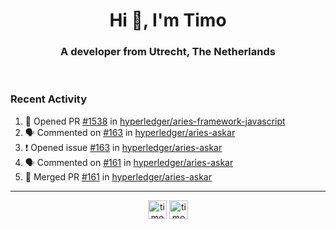 <h1 align="center">Hi 👋, I'm Timo</h1>
<h3 align="center">A developer from Utrecht, The Netherlands</h3>
<br/>
<!-- https://github.com/rahuldkjain/github-profile-readme-generator --!>

<!--  <p align="left"><img src="https://github-readme-stats.vercel.app/api?username=timoglastra&show_icons=true&count_private=true&" alt="timoglastra" /></p> --!>

<!--
Github language stats
<p align="left"><img src="https://github-readme-stats.vercel.app/api/top-langs/?username=timoglastra&layout=compact" alt="timoglastra" /><p>
-->

<!-- Codestats language stats -->
<!-- <p align="left"><img src="https://codestats-readme.vercel.app/api/top-langs/?username=timoglastra&layout=compact&language_count=12" alt="timoglastra" /><p>    --!>
  
<h3>Recent Activity</h3>

<!--START_SECTION:activity-->
1. 💪 Opened PR [#1538](https://github.com/hyperledger/aries-framework-javascript/pull/1538) in [hyperledger/aries-framework-javascript](https://github.com/hyperledger/aries-framework-javascript)
2. 🗣 Commented on [#163](https://github.com/hyperledger/aries-askar/issues/163#issuecomment-1663608929) in [hyperledger/aries-askar](https://github.com/hyperledger/aries-askar)
3. ❗ Opened issue [#163](https://github.com/hyperledger/aries-askar/issues/163) in [hyperledger/aries-askar](https://github.com/hyperledger/aries-askar)
4. 🗣 Commented on [#161](https://github.com/hyperledger/aries-askar/pull/161#issuecomment-1662172188) in [hyperledger/aries-askar](https://github.com/hyperledger/aries-askar)
5. 🎉 Merged PR [#161](https://github.com/hyperledger/aries-askar/pull/161) in [hyperledger/aries-askar](https://github.com/hyperledger/aries-askar)
<!--END_SECTION:activity-->

---

<p align="center">
<a href="https://twitter.com/timoglastra" target="blank"><img align="center" src="https://cdn.jsdelivr.net/npm/simple-icons@3.0.1/icons/twitter.svg" alt="timoglastra" height="30" width="30" /></a>
<a href="https://linkedin.com/in/timoglastra" target="blank"><img align="center" src="https://cdn.jsdelivr.net/npm/simple-icons@3.0.1/icons/linkedin.svg" alt="timoglastra" height="30" width="30" /></a>
</p>




